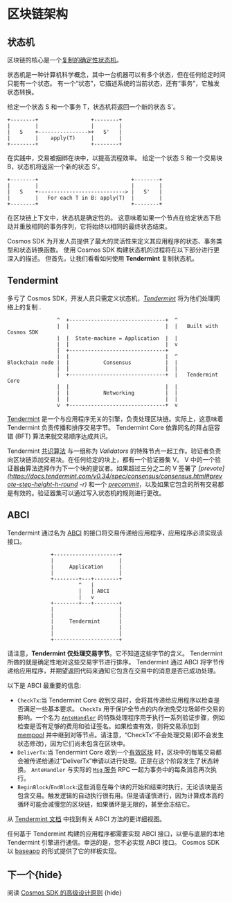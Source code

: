 <!--
order: 3
-->

# 区块链架构

## 状态机

区块链的核心是一个[复制的确定性状态机](https://en.wikipedia.org/wiki/State_machine_replication)。

状态机是一种计算机科学概念，其中一台机器可以有多个状态，但在任何给定时间只能有一个状态。 有一个“状态”，它描述系统的当前状态，还有“事务”，它触发状态转换。

给定一个状态 S 和一个事务 T，状态机将返回一个新的状态 S'。 

```
+--------+                 +--------+
|        |                 |        |
|   S    +---------------->+   S'   |
|        |    apply(T)     |        |
+--------+                 +--------+
```

在实践中，交易被捆绑在块中，以提高流程效率。 给定一个状态 S 和一个交易块 B，状态机将返回一个新的状态 S'。 

```
+--------+                              +--------+
|        |                              |        |
|   S    +----------------------------> |   S'   |
|        |   For each T in B: apply(T)  |        |
+--------+                              +--------+
```

在区块链上下文中，状态机是确定性的。 这意味着如果一个节点在给定状态下启动并重放相同的事务序列，它将始终以相同的最终状态结束。

Cosmos SDK 为开发人员提供了最大的灵活性来定义其应用程序的状态、事务类型和状态转换函数。 使用 Cosmos SDK 构建状态机的过程将在以下部分进行更深入的描述。 但首先，让我们看看如何使用 **Tendermint** 复制状态机。

## Tendermint

多亏了 Cosmos SDK，开发人员只需定义状态机，[*Tendermint*](https://tendermint.com/docs/introduction/what-is-tendermint.html) 将为他们处理网络上的复制 . 

```
                ^  +-------------------------------+  ^
                |  |                               |  |   Built with Cosmos SDK
                |  |  State-machine = Application  |  |
                |  |                               |  v
                |  +-------------------------------+
                |  |                               |  ^
Blockchain node |  |           Consensus           |  |
                |  |                               |  |
                |  +-------------------------------+  |   Tendermint Core
                |  |                               |  |
                |  |           Networking          |  |
                |  |                               |  |
                v  +-------------------------------+  v
```

[Tendermint](https://docs.tendermint.com/v0.34/introduction/what-is-tendermint.html) 是一个与应用程序无关的引擎，负责处理区块链。实际上，这意味着 Tendermint 负责传播和排序交易字节。 Tendermint Core 依靠同名的拜占庭容错 (BFT) 算法来就交易顺序达成共识。

Tendermint [共识算法](https://docs.tendermint.com/v0.34/introduction/what-is-tendermint.html#consensus-overview) 与一组称为 *Validators* 的特殊节点一起工作。验证者负责向区块链添加交易块。在任何给定的块上，都有一个验证器集 V。 V 中的一个验证器由算法选择作为下一个块的提议者。如果超过三分之二的 V 签署了 *[prevote](https://docs.tendermint.com/v0.34/spec/consensus/consensus.html#prevote-step-height-h-round -r)* 和一个 *[precommit](https://docs.tendermint.com/v0.34/spec/consensus/consensus.html#precommit-step-height-h-round-r)*，以及如果它包含的所有交易都是有效的。验证器集可以通过写入状态机的规则进行更改。

## ABCI

Tendermint 通过名为 [ABCI](https://docs.tendermint.com/v0.34/spec/abci/) 的接口将交易传递给应用程序，应用程序必须实现该接口。 

```
              +---------------------+
              |                     |
              |     Application     |
              |                     |
              +--------+---+--------+
                       ^   |
                       |   | ABCI
                       |   v
              +--------+---+--------+
              |                     |
              |                     |
              |     Tendermint      |
              |                     |
              |                     |
              +---------------------+
```

请注意，**Tendermint 仅处理交易字节**。它不知道这些字节的含义。 Tendermint 所做的就是确定性地对这些交易字节进行排序。 Tendermint 通过 ABCI 将字节传递给应用程序，并期望返回代码来通知它包含在交易中的消息是否已成功处理。

以下是 ABCI 最重要的信息:

- `CheckTx`:当 Tendermint Core 收到交易时，会将其传递给应用程序以检查是否满足一些基本要求。 `CheckTx` 用于保护全节点的内存池免受垃圾邮件交易的影响。一个名为 [`AnteHandler`](../basics/gas-fees.md#antehandler) 的特殊处理程序用于执行一系列验证步骤，例如检查是否有足够的费用和验证签名。如果检查有效，则将交易添加到 [mempool](https://docs.tendermint.com/v0.34/tendermint-core/mempool.html#mempool) 并中继到对等节点。请注意，“CheckTx”不会处理交易(即不会发生状态修改)，因为它们尚未包含在区块中。
- `DeliverTx`:当 Tendermint Core 收到一个[有效区块](https://docs.tendermint.com/v0.34/spec/blockchain/blockchain.html#validation) 时，区块中的每笔交易都会被传递给通过“DeliverTx”申请以进行处理。正是在这个阶段发生了状态转换。 `AnteHandler` 与实际的 [`Msg` 服务](../building-modules/msg-services.md) RPC 一起为事务中的每条消息再次执行。
- `BeginBlock`/`EndBlock`:这些消息在每个块的开始和结束时执行，无论该块是否包含交易。触发逻辑的自动执行很有用。但是请谨慎进行，因为计算成本高的循环可能会减慢您的区块链，如果循环是无限的，甚至会冻结它。

从 [Tendermint 文档](https://docs.tendermint.com/v0.34/spec/abci/abci.html#overview) 中找到有关 ABCI 方法的更详细视图。

任何基于 Tendermint 构建的应用程序都需要实现 ABCI 接口，以便与底层的本地 Tendermint 引擎进行通信。幸运的是，您不必实现 ABCI 接口。 Cosmos SDK 以 [baseapp](./sdk-design.md#baseapp) 的形式提供了它的样板实现。

## 下一个{hide}

阅读 [Cosmos SDK 的高级设计原则](./sdk-design.md) {hide} 